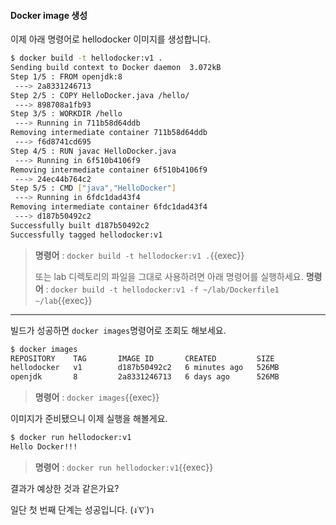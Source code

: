 
#### Docker image 생성

이제 아래 명령어로 hellodocker 이미지를 생성합니다.

```bash
$ docker build -t hellodocker:v1 .
Sending build context to Docker daemon  3.072kB
Step 1/5 : FROM openjdk:8
 ---> 2a8331246713
Step 2/5 : COPY HelloDocker.java /hello/
 ---> 898708a1fb93
Step 3/5 : WORKDIR /hello
 ---> Running in 711b58d64ddb
Removing intermediate container 711b58d64ddb
 ---> f6d8741cd695
Step 4/5 : RUN javac HelloDocker.java
 ---> Running in 6f510b4106f9
Removing intermediate container 6f510b4106f9
 ---> 24ec44b764c2
Step 5/5 : CMD ["java","HelloDocker"]
 ---> Running in 6fdc1dad43f4
Removing intermediate container 6fdc1dad43f4
 ---> d187b50492c2
Successfully built d187b50492c2
Successfully tagged hellodocker:v1
```

> **명령어** : `docker build -t hellodocker:v1 .`{{exec}}
> 
> 또는 lab 디렉토리의 파일을 그대로 사용하려면 아래 명령어를 실행하세요.
> **명령어** : `docker build -t hellodocker:v1 -f ~/lab/Dockerfile1 ~/lab`{{exec}}

---

빌드가 성공하면 `docker images`명령어로 조회도 해보세요.

```bash
$ docker images
REPOSITORY    TAG       IMAGE ID       CREATED         SIZE
hellodocker   v1        d187b50492c2   6 minutes ago   526MB
openjdk       8         2a8331246713   6 days ago      526MB
```

> **명령어** : `docker images`{{exec}}

이미지가 준비됐으니 이제 실행을 해볼게요.

```bash
$ docker run hellodocker:v1
Hello Docker!!!
```

> **명령어** : `docker run hellodocker:v1`{{exec}}

결과가 예상한 것과 같은가요?

일단 첫 번째 단계는 성공입니다. (ง˙∇˙)ว